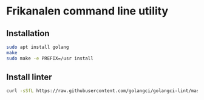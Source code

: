 # Frikanalen command line utility

## Installation

```bash
sudo apt install golang
make
sudo make -e PREFIX=/usr install
```

## Install linter

```bash
curl -sSfL https://raw.githubusercontent.com/golangci/golangci-lint/master/install.sh | sh -s -- -b $(go env GOPATH)/bin v1.43.0
```
